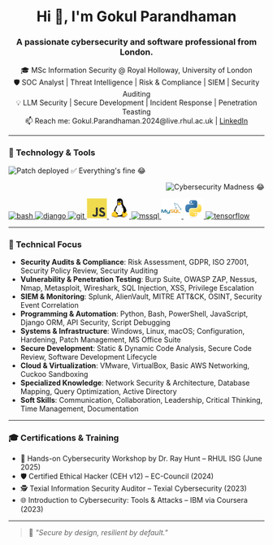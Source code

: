 
<h1 align="center">Hi 👋, I'm Gokul Parandhaman</h1>
<h3 align="center">A passionate cybersecurity and software professional from London. </h3>

<p align="center">
🎓 MSc Information Security @ Royal Holloway, University of London <br>
🛡️ SOC Analyst | Threat Intelligence | Risk & Compliance | SIEM | Security Auditing <br>
💡 LLM Security | Secure Development | Incident Response | Penetration Teasting  <br>
📫 Reach me: Gokul.Parandhaman.2024@live.rhul.ac.uk | 
<a href="https://www.linkedin.com/in/gokul-parandhaman-263762283" target="_blank">LinkedIn</a>
</p>



---

### 🔧 Technology & Tools 

<p align="left">
  <img src="https://media.tenor.com/YJjE4YpV5E8AAAAd/this-is-fine.gif" width="150" title="Patch deployed ✅ Everything's fine 😂">
</p>

<p align="right">
  <img src="https://media.tenor.com/2uyENRmiUt0AAAAC/coding.gif" width="150" title="Cybersecurity Madness 😂">
</p>

<p align="left">
  <a href="https://www.gnu.org/software/bash/" target="_blank" rel="noreferrer"> 
    <img src="https://www.vectorlogo.zone/logos/gnu_bash/gnu_bash-icon.svg" alt="bash" width="40" height="40"/> 
  </a>
  <a href="https://www.djangoproject.com/" target="_blank" rel="noreferrer"> 
    <img src="https://cdn.worldvectorlogo.com/logos/django.svg" alt="django" width="40" height="40"/> 
  </a>
  <a href="https://git-scm.com/" target="_blank" rel="noreferrer"> 
    <img src="https://www.vectorlogo.zone/logos/git-scm/git-scm-icon.svg" alt="git" width="40" height="40"/> 
  </a>
  <a href="https://developer.mozilla.org/en-US/docs/Web/JavaScript" target="_blank" rel="noreferrer"> 
    <img src="https://raw.githubusercontent.com/devicons/devicon/master/icons/javascript/javascript-original.svg" alt="javascript" width="40" height="40"/> 
  </a>
  <a href="https://www.linux.org/" target="_blank" rel="noreferrer"> 
    <img src="https://raw.githubusercontent.com/devicons/devicon/master/icons/linux/linux-original.svg" alt="linux" width="40" height="40"/> 
  </a>
  <a href="https://www.microsoft.com/en-us/sql-server" target="_blank" rel="noreferrer"> 
    <img src="https://www.svgrepo.com/show/303229/microsoft-sql-server-logo.svg" alt="mssql" width="40" height="40"/> 
  </a>
  <a href="https://www.mysql.com/" target="_blank" rel="noreferrer"> 
    <img src="https://raw.githubusercontent.com/devicons/devicon/master/icons/mysql/mysql-original-wordmark.svg" alt="mysql" width="40" height="40"/> 
  </a>
  <a href="https://www.python.org" target="_blank" rel="noreferrer"> 
    <img src="https://raw.githubusercontent.com/devicons/devicon/master/icons/python/python-original.svg" alt="python" width="40" height="40"/> 
  </a>
  <a href="https://www.tensorflow.org" target="_blank" rel="noreferrer"> 
    <img src="https://www.vectorlogo.zone/logos/tensorflow/tensorflow-icon.svg" alt="tensorflow" width="40" height="40"/> 
  </a>
</p>

---

### 🧰 Technical Focus

- **Security Audits & Compliance**: Risk Assessment, GDPR, ISO 27001, Security Policy Review, Security Auditing  
- **Vulnerability & Penetration Testing**: Burp Suite, OWASP ZAP, Nessus, Nmap, Metasploit, Wireshark, SQL Injection, XSS, Privilege Escalation  
- **SIEM & Monitoring**: Splunk, AlienVault, MITRE ATT&CK, OSINT, Security Event Correlation  
- **Programming & Automation**: Python, Bash, PowerShell, JavaScript, Django ORM, API Security, Script Debugging  
- **Systems & Infrastructure**: Windows, Linux, macOS; Configuration, Hardening, Patch Management, MS Office Suite  
- **Secure Development**: Static & Dynamic Code Analysis, Secure Code Review, Software Development Lifecycle  
- **Cloud & Virtualization**: VMware, VirtualBox, Basic AWS Networking, Cuckoo Sandboxing  
- **Specialized Knowledge**: Network Security & Architecture, Database Mapping, Query Optimization, Active Directory  
- **Soft Skills**: Communication, Collaboration, Leadership, Critical Thinking, Time Management, Documentation

---

### 🎓 Certifications & Training

- 🧪 Hands-on Cybersecurity Workshop by Dr. Ray Hunt – RHUL ISG (June 2025)  
- 🛡️ Certified Ethical Hacker (CEH v12) – EC-Council (2024)  
- 🕵️ Texial Information Security Auditor – Texial Cybersecurity (2023)  
- 🌐 Introduction to Cybersecurity: Tools & Attacks – IBM via Coursera (2023)

---

> 🧠 *"Secure by design, resilient by default."*
